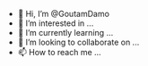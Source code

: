 - 👋 Hi, I’m @GoutamDamo
- 👀 I’m interested in ...
- 🌱 I’m currently learning ...
- 💞️ I’m looking to collaborate on ...
- 📫 How to reach me ...

<!---
GoutamDamo/GoutamDamo is a ✨ special ✨ repository because its `README.md` (this file) appears on your GitHub profile.
You can click the Preview link to take a look at your changes.
--->
